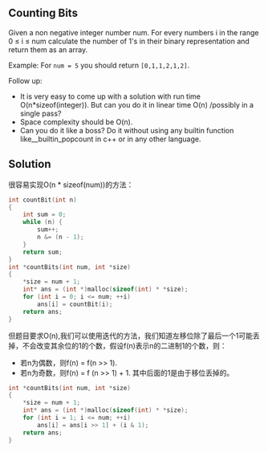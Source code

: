 ## Counting Bits

Given a non negative integer number num. For every numbers i in the range 0 ≤ i ≤ num calculate the number of 1's in their binary representation and return them as an array.

Example:
For `num = 5` you should return `[0,1,1,2,1,2]`.

Follow up:

* It is very easy to come up with a solution with run time O(n\*sizeof(integer)). But can you do it in linear time O(n) /possibly in a single pass?
* Space complexity should be O(n).
* Can you do it like a boss? Do it without using any builtin function like\_\_builtin\_popcount in c++ or in any other language.

## Solution

很容易实现O(n * sizeof(num))的方法：

```c
int countBit(int n)
{
	int sum = 0;
	while (n) {
		sum++;
		n &= (n - 1);
	}
	return sum;
}
int *countBits(int num, int *size)
{
	*size = num + 1;
	int* ans = (int *)malloc(sizeof(int) * *size);
	for (int i = 0; i <= num; ++i)
		ans[i] = countBit(i);
	return ans;
}
```

但题目要求O(n),我们可以使用迭代的方法，我们知道左移位除了最后一个1可能丢掉，不会改变其余位的1的个数，假设f(n)表示n的二进制1的个数，则：

* 若n为偶数，则f(n) = f(n >> 1).
* 若n为奇数，则f(n) = f (n >> 1) + 1. 其中后面的1是由于移位丢掉的。

```c
int *countBits(int num, int *size)
{
	*size = num + 1;
	int* ans = (int *)malloc(sizeof(int) * *size);
	for (int i = 1; i <= num; ++i)
		ans[i] = ans[i >> 1] + (i & 1);
	return ans;
}
```
